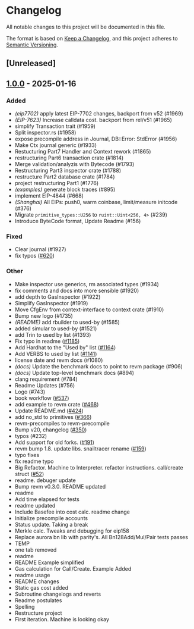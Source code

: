 # Changelog

All notable changes to this project will be documented in this file.

The format is based on [Keep a Changelog](https://keepachangelog.com/en/1.0.0/),
and this project adheres to [Semantic Versioning](https://semver.org/spec/v2.0.0.html).

## [Unreleased]

## [1.0.0](https://github.com/nhtyy/revm/releases/tag/revm-inspector-v1.0.0) - 2025-01-16

### Added

- *(eip7702)* apply latest EIP-7702 changes, backport from v52 (#1969)
- *(EIP-7623)* Increase calldata cost. backport from rel/v51 (#1965)
- simplify Transaction trait (#1959)
- Split inspector.rs (#1958)
- expose precompile address in Journal, DB::Error: StdError (#1956)
- Make Ctx journal generic (#1933)
- Restucturing Part7 Handler and Context rework (#1865)
- restructuring Part6 transaction crate (#1814)
- Merge validation/analyzis with Bytecode (#1793)
- Restructuring Part3 inspector crate (#1788)
- restructure Part2 database crate (#1784)
- project restructuring Part1 (#1776)
- *(examples)* generate block traces (#895)
- implement EIP-4844 (#668)
- *(Shanghai)* All EIPs: push0, warm coinbase, limit/measure initcode (#376)
- Migrate `primitive_types::U256` to `ruint::Uint<256, 4>` (#239)
- Introduce ByteCode format, Update Readme (#156)

### Fixed

- Clear journal (#1927)
- fix typos ([#620](https://github.com/nhtyy/revm/pull/620))

### Other

- Make inspector use generics, rm associated types (#1934)
- fix comments and docs into more sensible (#1920)
- add depth to GasInspector (#1922)
- Simplify GasInspector (#1919)
- Move CfgEnv from context-interface to context crate (#1910)
- Bump new logo (#1735)
- *(README)* add rbuilder to used-by (#1585)
- added simular to used-by (#1521)
- add Trin to used by list (#1393)
- Fix typo in readme ([#1185](https://github.com/nhtyy/revm/pull/1185))
- Add Hardhat to the "Used by" list ([#1164](https://github.com/nhtyy/revm/pull/1164))
- Add VERBS to used by list ([#1141](https://github.com/nhtyy/revm/pull/1141))
- license date and revm docs (#1080)
- *(docs)* Update the benchmark docs to point to revm package (#906)
- *(docs)* Update top-level benchmark docs (#894)
- clang requirement (#784)
- Readme Updates (#756)
- Logo (#743)
- book workflow ([#537](https://github.com/nhtyy/revm/pull/537))
- add example to revm crate ([#468](https://github.com/nhtyy/revm/pull/468))
- Update README.md ([#424](https://github.com/nhtyy/revm/pull/424))
- add no_std to primitives ([#366](https://github.com/nhtyy/revm/pull/366))
- revm-precompiles to revm-precompile
- Bump v20, changelog ([#350](https://github.com/nhtyy/revm/pull/350))
- typos (#232)
- Add support for old forks. ([#191](https://github.com/nhtyy/revm/pull/191))
- revm bump 1.8. update libs. snailtracer rename ([#159](https://github.com/nhtyy/revm/pull/159))
- typo fixes
- fix readme typo
- Big Refactor. Machine to Interpreter. refactor instructions. call/create struct ([#52](https://github.com/nhtyy/revm/pull/52))
- readme. debuger update
- Bump revm v0.3.0. README updated
- readme
- Add time elapsed for tests
- readme updated
- Include Basefee into cost calc. readme change
- Initialize precompile accounts
- Status update. Taking a break
- Merkle calc. Tweaks and debugging for eip158
- Replace aurora bn lib with parity's. All Bn128Add/Mul/Pair tests passes
- TEMP
- one tab removed
- readme
- README Example simplified
- Gas calculation for Call/Create. Example Added
- readme usage
- README changes
- Static gas cost added
- Subroutine changelogs and reverts
- Readme postulates
- Spelling
- Restructure project
- First iteration. Machine is looking okay
